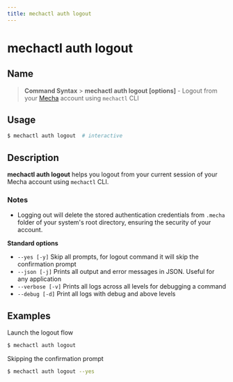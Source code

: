 ```yaml
---
title: mechactl auth logout
---
```


# mechactl auth logout

## Name

> **Command Syntax** > **mechactl auth logout [options]** - Logout from your [Mecha](https://console.mecha.so/) account using `mechactl` CLI

## Usage

```bash
$ mechactl auth logout  # interactive
```

## Description

**mechactl auth logout** helps you logout from your current session of your Mecha account using `mechactl` CLI.

### Notes

- Logging out will delete the stored authentication credentials from `.mecha` folder of your system's root directory, ensuring the security of your account.

**Standard options**

- `--yes [-y]` Skip all prompts, for logout command it will skip the confirmation prompt
- `--json [-j]` Prints all output and error messages in JSON. Useful for any application
- `--verbose [-v]` Prints all logs across all levels for debugging a command
- `--debug [-d]` Print all logs with debug and above levels

## Examples

Launch the logout flow

```bash
$ mechactl auth logout
```

Skipping the confirmation prompt

```bash
$ mechactl auth logout --yes
```

